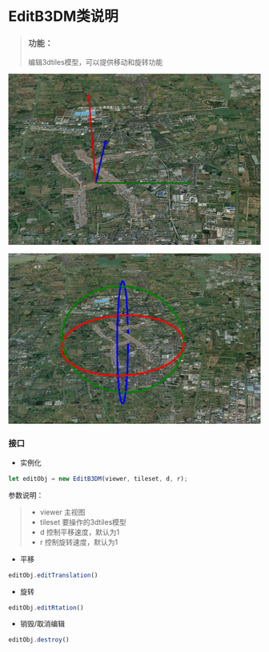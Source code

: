 **EditB3DM类说明**
==============================
>### 功能：  
>编辑3dtiles模型，可以提供移动和旋转功能
>
![](移动.gif)  

![](旋转.gif)  

### 接口
- 实例化
```javascript
let editObj = new EditB3DM(viewer, tileset, d, r);
```
参数说明：  
>- viewer 主视图
>- tileset 要操作的3dtiles模型
>- d 控制平移速度，默认为1
>- r 控制旋转速度，默认为1   

- 平移
```javascript
editObj.editTranslation()
```
- 旋转
```javascript
editObj.editRtation()
```
- 销毁/取消编辑
```javascript
editObj.destroy()
```
